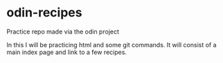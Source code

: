 # odin-recipes
Practice repo made via the odin project

In this I will be practicing html and some git commands. It will consist of a main index page and link to a few recipes. 
